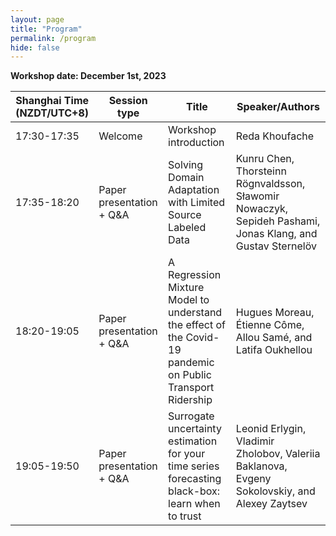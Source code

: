 ```yaml
---
layout: page
title: "Program"
permalink: /program
hide: false
---
```


**Workshop date: December 1st, 2023**

Shanghai Time (NZDT/UTC+8) | Session type | Title | Speaker/Authors | 
---------------------------|--------------|-------|-----------------|
 17:30-17:35 | Welcome | Workshop introduction	 | Reda Khoufache |   
 17:35-18:20 | Paper presentation + Q&A | Solving Domain Adaptation with Limited Source Labeled Data	 | Kunru Chen, Thorsteinn Rögnvaldsson, Sławomir Nowaczyk, Sepideh Pashami, Jonas Klang, and Gustav Sternelöv |   
 18:20-19:05 | Paper presentation + Q&A | A Regression Mixture Model to understand the effect of the Covid-19 pandemic on Public Transport Ridership	 | Hugues Moreau, Étienne Côme, Allou Samé, and Latifa Oukhellou |   
 19:05-19:50 | Paper presentation + Q&A | Surrogate uncertainty estimation for your time series forecasting black-box: learn when to trust	 |Leonid Erlygin, Vladimir Zholobov, Valeriia Baklanova, Evgeny Sokolovskiy, and Alexey Zaytsev|   
 
